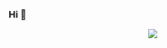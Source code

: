 ### Hi 👋

<p align = "center">
  <img src = "https://github-readme-stats.vercel.app/api?username=wangscaler&count_private=true&show_icons=true&theme=tokyonight&line_height=27">
<!--   <img src = "https://github-readme-stats.vercel.app/api/top-langs/?username=wangscaler&theme=tokyonight"> -->
</p>

